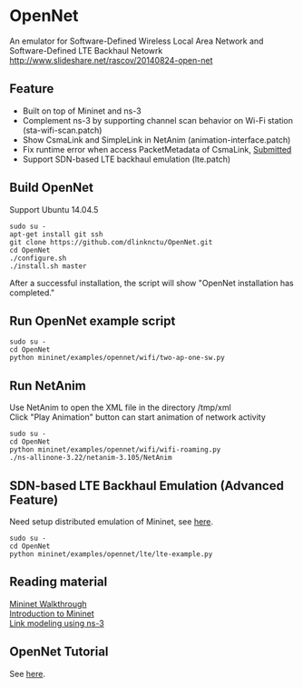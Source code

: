 OpenNet
=======
An emulator for Software-Defined Wireless Local Area Network and Software-Defined LTE Backhaul Netowrk  
http://www.slideshare.net/rascov/20140824-open-net  

Feature
-------
* Built on top of Mininet and ns-3
* Complement ns-3 by supporting channel scan behavior on Wi-Fi station (sta-wifi-scan.patch)
* Show CsmaLink and SimpleLink in NetAnim (animation-interface.patch)
* Fix runtime error when access PacketMetadata of CsmaLink, [Submitted](https://www.nsnam.org/bugzilla/show_bug.cgi?id=1787)
* Support SDN-based LTE backhaul emulation (lte.patch)

Build OpenNet
-------------
Support Ubuntu 14.04.5  

```shell
sudo su -
apt-get install git ssh
git clone https://github.com/dlinknctu/OpenNet.git
cd OpenNet
./configure.sh
./install.sh master
```

After a successful installation, the script will show "OpenNet installation has completed."  

Run OpenNet example script
--------------------------

```shell
sudo su -
cd OpenNet
python mininet/examples/opennet/wifi/two-ap-one-sw.py
```

Run NetAnim
-----------
Use NetAnim to open the XML file in the directory /tmp/xml  
Click "Play Animation" button can start animation of network activity  

```shell
sudo su -
cd OpenNet
python mininet/examples/opennet/wifi/wifi-roaming.py
./ns-allinone-3.22/netanim-3.105/NetAnim
```

SDN-based LTE Backhaul Emulation (Advanced Feature)
---------------------------------------------------
Need setup distributed emulation of Mininet, see [here](https://github.com/dlinknctu/OpenNet/blob/master/doc/TUTORIAL.md#distributed-emulation-of-mininet).  

```shell
sudo su -
cd OpenNet
python mininet/examples/opennet/lte/lte-example.py
```

Reading material
----------------
[Mininet Walkthrough](http://mininet.org/walkthrough/)  
[Introduction to Mininet](https://github.com/mininet/mininet/wiki/Introduction-to-Mininet)  
[Link modeling using ns-3](https://github.com/mininet/mininet/wiki/Link-modeling-using-ns-3 "Link modeling using ns-3")  

OpenNet Tutorial
----------------
See [here](https://github.com/dlinknctu/OpenNet/blob/master/doc/TUTORIAL.md).  
